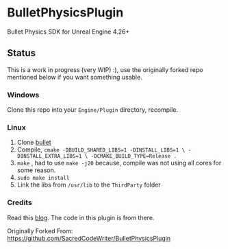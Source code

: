 # BulletPhysicsPlugin
Bullet Physics SDK for Unreal Engine 4.26+

## Status
This is a work in progress (very WIP) :), use the originally forked repo mentioned below if you want something usable.

### Windows
Clone this repo into your `Engine/Plugin` directory, recompile.

### Linux
1. Clone [bullet](https://github.com/bulletphysics/bullet3)
2. Compile, `cmake -DBUILD_SHARED_LIBS=1 -DINSTALL_LIBS=1 \ -DINSTALL_EXTRA_LIBS=1 \ -DCMAKE_BUILD_TYPE=Release .`
3. `make` , had to use `make -j20` because, compile was not using all cores for some reason.
4. `sudo make install`
5. Link the libs from `/usr/lib` to the `ThirdParty` folder

### Credits
Read this [blog](https://www.stevestreeting.com/2020/07/26/using-bullet-for-physics-in-ue4/). The code in this plugin
is from there.

Originally Forked From: https://github.com/SacredCodeWriter/BulletPhysicsPlugin

